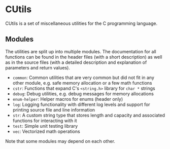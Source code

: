 # CUtils

CUtils is a set of miscellaneous utilities for the C programming language.

## Modules

The utilities are split up into multiple modules. The documentation for all
functions can be found in the header files (with a short description) as well
as in the source files (with a detailed description and explanation of
parameters and return values).

- `common`: Common utilities that are very common but did not fit in any other
  module, e.g. safe memory allocation or a few math functions
- `cstr`: Functions that expand C's `<string.h>` library for `char *` strings
- `debug`: Debug utilities, e.g. debug messages for memory allocations
- `enum-helper`: Helper macros for enums (header only)
- `log`: Logging functionality with different log levels and support for
  printing source file and line information
- `str`: A custom string type that stores length and capacity and associated
  functions for interacting with it
- `test`: Simple unit testing library
- `vec`: Vectorized math operations

Note that some modules may depend on each other.

